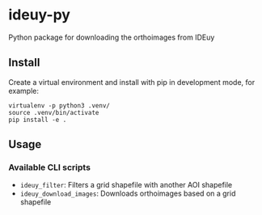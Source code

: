 # ideuy-py

Python package for downloading the orthoimages from IDEuy

## Install

Create a virtual environment and install with pip in development mode, for
example:

```
virtualenv -p python3 .venv/
source .venv/bin/activate
pip install -e .
```

## Usage

### Available CLI scripts

* `ideuy_filter`: Filters a grid shapefile with another AOI shapefile
* `ideuy_download_images`: Downloads orthoimages based on a grid shapefile
